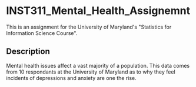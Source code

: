 # INST311_Mental_Health_Assignemnt

This is an assignment for the University of Maryland's "Statistics for Information Science Course". 

## Description

Mental health issues affect a vast majority of a population. This data comes from 10 respondants at the University of Maryland as to why they feel incidents of depressions and anxiety are one the rise.
